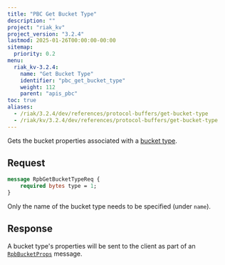 ```yaml
---
title: "PBC Get Bucket Type"
description: ""
project: "riak_kv"
project_version: "3.2.4"
lastmod: 2025-01-26T00:00:00-00:00
sitemap:
  priority: 0.2
menu:
  riak_kv-3.2.4:
    name: "Get Bucket Type"
    identifier: "pbc_get_bucket_type"
    weight: 112
    parent: "apis_pbc"
toc: true
aliases:
  - /riak/3.2.4/dev/references/protocol-buffers/get-bucket-type
  - /riak/kv/3.2.4/dev/references/protocol-buffers/get-bucket-type
---
```


Gets the bucket properties associated with a [bucket type]({{<baseurl>}}riak/kv/3.2.4/using/cluster-operations/bucket-types).

## Request

```protobuf
message RpbGetBucketTypeReq {
    required bytes type = 1;
}
```

Only the name of the bucket type needs to be specified (under `name`).

## Response

A bucket type's properties will be sent to the client as part of an
[`RpbBucketProps`]({{<baseurl>}}riak/kv/3.2.4/developing/api/protocol-buffers/get-bucket-props) message.

